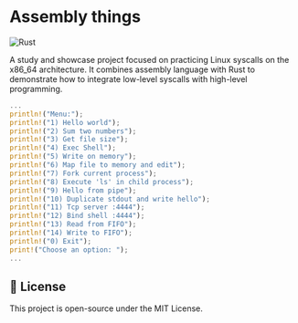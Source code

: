 # Assembly things

![Rust](https://img.shields.io/badge/rust-%23000000.svg?style=for-the-badge&logo=rust&logoColor=white)

A study and showcase project focused on practicing Linux syscalls on the x86_64 architecture. It combines assembly language with Rust to demonstrate how to integrate low-level syscalls with high-level programming. 

```rust
...
println!("Menu:");
println!("1) Hello world");
println!("2) Sum two numbers");
println!("3) Get file size");
println!("4) Exec Shell");
println!("5) Write on memory");
println!("6) Map file to memory and edit");
println!("7) Fork current process");
println!("8) Execute 'ls' in child process");
println!("9) Hello from pipe");
println!("10) Duplicate stdout and write hello");
println!("11) Tcp server :4444");
println!("12) Bind shell :4444");
println!("13) Read from FIFO");
println!("14) Write to FIFO");
println!("0) Exit");
print!("Choose an option: ");
...
```
## 📝 License

This project is open-source under the MIT License.
